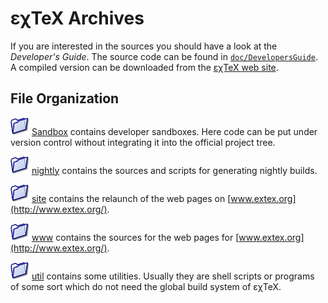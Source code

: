 εχTeX Archives
=================

If you are interested in the sources you should have a look at the
*Developer's Guide*. The source code can be found in
[`doc/DevelopersGuide`](doc/DevelopersGuide). A compiled version can be
downloaded from the [εχTeX web site](http://www.extex.org/).

File Organization
-----------------

![](src/images/folder-blue.png) [Sandbox](Sandbox/)
contains developer sandboxes. Here code can be put under version
control without integrating it into the official project tree.

![](src/images/folder-blue.png) [nightly](nightly/)
contains the sources and scripts for generating nightly builds.

![](src/images/folder-blue.png) [site](site/)
contains the relaunch of the web pages on
[www.extex.org](http://www.extex.org/).

![](src/images/folder-blue.png) [www](www/)
contains the sources for the web pages for
[www.extex.org](http://www.extex.org/).

![](src/images/folder-blue.png) [util](util/)
contains some utilities. Usually they are shell scripts or programs of
some sort which do not need the global build system of
εχTeX.

